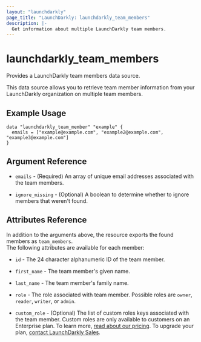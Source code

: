 ```yaml
---
layout: "launchdarkly"
page_title: "LaunchDarkly: launchdarkly_team_members"
description: |-
  Get information about multiple LaunchDarkly team members.
---
```


# launchdarkly_team_members

Provides a LaunchDarkly team members data source.

This data source allows you to retrieve team member information from your LaunchDarkly organization on multiple team members.

## Example Usage

```hcl
data "launchdarkly_team_member" "example" {
  emails = ["example@example.com", "example2@example.com", "example3@example.com"]
}
```

## Argument Reference

- `emails` - (Required) An array of unique email addresses associated with the team members.

- `ignore_missing` - (Optional) A boolean to determine whether to ignore members that weren't found.

## Attributes Reference

In addition to the arguments above, the resource exports the found members as `team_members`.  
The following attributes are available for each member:

- `id` - The 24 character alphanumeric ID of the team member.

- `first_name` - The team member's given name.

- `last_name` - The team member's family name.

- `role` - The role associated with team member. Possible roles are `owner`, `reader`, `writer`, or `admin`.

- `custom_role` - (Optional) The list of custom roles keys associated with the team member. Custom roles are only available to customers on an Enterprise plan. To learn more, [read about our pricing](https://launchdarkly.com/pricing/). To upgrade your plan, [contact LaunchDarkly Sales](https://launchdarkly.com/contact-sales/).
